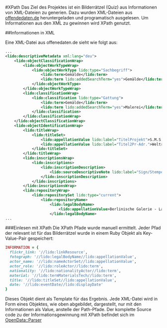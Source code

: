 #XPath
Das Ziel des Projektes ist ein Bilderrätzel (Quiz) aus Informationen von
XML-Dateien zu generien. Dazu wurden XML-Dateien aus
[offendedaten.de](https://offenedaten.de/) heruntergeladen und programatisch
ausgelesen. Um Informationen aus den XML zu gewinnen wird XPath genutzt.

##Informationen in XML

Eine XML-Datei aus offenedaten.de sieht wie folgt aus:
```xml
...
<lido:descriptiveMetadata xml:lang="deu">
    <lido:objectClassificationWrap>
        <lido:objectWorkTypeWrap>
            <lido:objectWorkType lido:type="Sachbegriff">
                <lido:term>Gemälde</lido:term>
                <lido:term lido:addedSearchTerm="yes">Gemälde</lido:term>
            </lido:objectWorkType>
        </lido:objectWorkTypeWrap>
        <lido:classificationWrap>
            <lido:classification lido:type="Gattung">
                <lido:term>Gemälde</lido:term>
                <lido:term lido:addedSearchTerm="yes">Malerei</lido:term>
            </lido:classification>
        </lido:classificationWrap>
    </lido:objectClassificationWrap>
    <lido:objectIdentificationWrap>
        <lido:titleWrap>
            <lido:titleSet>
                <lido:appellationValue lido:label="TitelProjekt">S.M.S "Prinz Adalbert"</lido:appellationValue>
                <lido:appellationValue lido:label="Titel2Pr-Adr.">Weltreise Prinz Heinrich von Preußen</lido:appellationValue>
            </lido:titleSet>
        </lido:titleWrap>
        <lido:inscriptionsWrap>
            <lido:inscriptions>
                <lido:inscriptionDescription>
                    <lido:sourceDescriptiveNote lido:label="Sign/Stempel">signiert und datiert unten rechts: "C. Saltzmann Jokohama 79"</lido:sourceDescriptiveNote>
                </lido:inscriptionDescription>
            </lido:inscriptions>
        </lido:inscriptionsWrap>
        <lido:repositoryWrap>
            <lido:repositorySet lido:type="current">
                <lido:repositoryName>
                    <lido:legalBodyName>
                        <lido:appellationValue>Berlinische Galerie - Landesmuseum für Moderne Kunst, Fotografie und Architektur (Berlin)</lido:appellationValue>
                    </lido:legalBodyName>
...
```

###Einlesen mit XPath
Die XPath Pfade wurde manuell ermittelt. Jeder Pfad der relevant ist für das
Bilderrätzel wurde in einem Ruby Objekt als Key-Value-Pair gespeichert:

```ruby
INFORMATION = {
  flickr_link: '//lido:linkResource',
  fotograph: '//lido:legalBodyName//lido:appellationValue',
  actor_name: '//lido:nameActorSet//lido:appellationValue',
  actor_role: '//lido:roleActor//lido:term',
  nationality: '//lido:nationalityActor//lido:term',
  material: '//lido:termMaterialsTech//lido:term',
  title: '//lido:titleSet//lido:appellationValue',
  date: '//lido:eventDate//lido:displayDate'
}
```

Dieses Objekt dient als Template für das Ergebnis. Jede XML-Datei wird in Form
eines Objektes, wie oben abgebildet, dargestellt, nur mit den Informationen als
Value, anstelle der Path-Pfade. Der komplette Source code zu der
Informationsgewinnung mit XPath befindet sich im
[OpenData::Parser](https://github.com/markwitz/xml_Coding_Da_Vinci/blob/master/lib/open_data/parser.rb)
